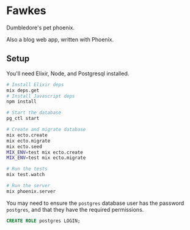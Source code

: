 Fawkes
======

Dumbledore's pet phoenix.

Also a blog web app, written with Phoenix.

## Setup

You'll need Elixir, Node, and Postgresql installed.

```sh
# Install Elixir deps
mix deps.get
# Install Javascript deps
npm install

# Start the database
pg_ctl start

# Create and migrate database
mix ecto.create
mix ecto.migrate
mix ecto.seed
MIX_ENV=test mix ecto.create
MIX_ENV=test mix ecto.migrate

# Run the tests
mix test.watch

# Run the server
mix phoenix.server
```

You may need to ensure the `postgres` database user has the password
`postgres`, and that they have the required permissions.

```sql
CREATE ROLE postgres LOGIN;
```
